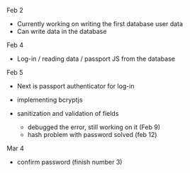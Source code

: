 Feb 2
* Currently working on writing the first database user data
* Can write data in the database

Feb 4
* Log-in / reading data / passport JS from the database


Feb 5
* Next is passport authenticator for log-in
* implementing bcryptjs

* sanitization and validation of fields
  - debugged the error, still working on it (Feb 9)
  - hash problem with password solved (feb 12)

Mar 4
 - confirm password (finish number 3)
 